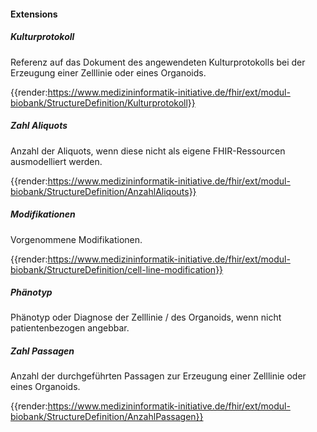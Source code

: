 #### Extensions


##### Kulturprotokoll

Referenz auf das Dokument des angewendeten Kulturprotokolls bei der Erzeugung einer Zelllinie oder eines Organoids.

{{render:https://www.medizininformatik-initiative.de/fhir/ext/modul-biobank/StructureDefinition/Kulturprotokoll}}

##### Zahl Aliquots

Anzahl der Aliquots, wenn diese nicht als eigene FHIR-Ressourcen ausmodelliert werden.

{{render:https://www.medizininformatik-initiative.de/fhir/ext/modul-biobank/StructureDefinition/AnzahlAliqouts}}

##### Modifikationen

Vorgenommene Modifikationen.

{{render:https://www.medizininformatik-initiative.de/fhir/ext/modul-biobank/StructureDefinition/cell-line-modification}}

##### Phänotyp

Phänotyp oder Diagnose der Zelllinie / des Organoids, wenn nicht patientenbezogen angebbar.

##### Zahl Passagen

Anzahl der durchgeführten Passagen zur Erzeugung einer Zelllinie oder eines Organoids.

{{render:https://www.medizininformatik-initiative.de/fhir/ext/modul-biobank/StructureDefinition/AnzahlPassagen}}
